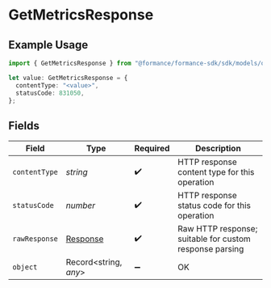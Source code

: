 # GetMetricsResponse

## Example Usage

```typescript
import { GetMetricsResponse } from "@formance/formance-sdk/sdk/models/operations";

let value: GetMetricsResponse = {
  contentType: "<value>",
  statusCode: 831050,
};
```

## Fields

| Field                                                                 | Type                                                                  | Required                                                              | Description                                                           |
| --------------------------------------------------------------------- | --------------------------------------------------------------------- | --------------------------------------------------------------------- | --------------------------------------------------------------------- |
| `contentType`                                                         | *string*                                                              | :heavy_check_mark:                                                    | HTTP response content type for this operation                         |
| `statusCode`                                                          | *number*                                                              | :heavy_check_mark:                                                    | HTTP response status code for this operation                          |
| `rawResponse`                                                         | [Response](https://developer.mozilla.org/en-US/docs/Web/API/Response) | :heavy_check_mark:                                                    | Raw HTTP response; suitable for custom response parsing               |
| `object`                                                              | Record<string, *any*>                                                 | :heavy_minus_sign:                                                    | OK                                                                    |